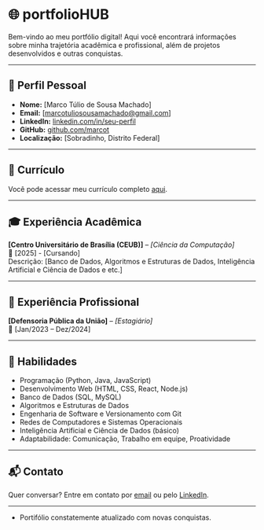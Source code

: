 # 🌐 portfolioHUB

Bem-vindo ao meu portfólio digital! Aqui você encontrará informações sobre minha trajetória acadêmica e profissional, além de projetos desenvolvidos e outras conquistas.

---

## 👤 Perfil Pessoal

- **Nome:** [Marco Túlio de Sousa Machado]
- **Email:** [marcotuliosousamachado@gmail.com]
- **LinkedIn:** [linkedin.com/in/seu-perfil](www.linkedin.com/in/marco-túlio-de-sousa-machado-893990384)
- **GitHub:** [github.com/marcot](https://github.com/marcot)
- **Localização:** [Sobradinho, Distrito Federal]

---

## 📄 Currículo

Você pode acessar meu currículo completo [aqui](https://drive.google.com/file/d/1K4B5LxsKPMCLDWqlHj7X10AFUKO8lXH1/view?usp=drive_link).

---

## 🎓 Experiência Acadêmica

**[Centro Universitário de Brasília (CEUB)]** – *[Ciência da Computação]*  
📅 [2025] - [Cursando]  
Descrição: [Banco de Dados, Algoritmos e Estruturas de Dados, Inteligência Artificial e Ciência de Dados e etc.]

---

## 💼 Experiência Profissional

**[Defensoria Pública da União]** – *[Estagiário]*  
📅 [Jan/2023 – Dez/2024]  

---

## 🧠 Habilidades

- Programação (Python, Java, JavaScript)
- Desenvolvimento Web (HTML, CSS, React, Node.js)
- Banco de Dados (SQL, MySQL)
- Algoritmos e Estruturas de Dados
- Engenharia de Software e Versionamento com Git
- Redes de Computadores e Sistemas Operacionais
- Inteligência Artificial e Ciência de Dados (básico)
- Adaptabilidade: Comunicação, Trabalho em equipe, Proatividade

---

## 📬 Contato

Quer conversar? Entre em contato por [email](marcotuliosousamachado@gmail.com) ou pelo [LinkedIn](https://www.linkedin.com/in/marco-túlio-de-sousa-machado).

---

- Portifólio constatemente atualizado com novas conquistas.
